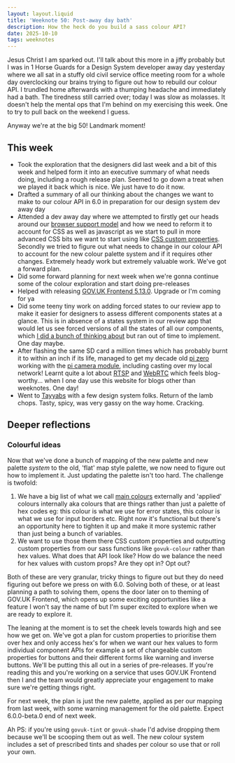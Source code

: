 ```yaml
---
layout: layout.liquid
title: 'Weeknote 50: Post-away day bath'
description: How the heck do you build a sass colour API?
date: 2025-10-10
tags: weeknotes
---
```


Jesus Christ I am sparked out. I'll talk about this more in a jiffy probably but I was in 1 Horse Guards for a Design System developer away day yesterday where we all sat in a stuffy old civil service office meeting room for a whole day overclocking our brains trying to figure out how to rebuild our colour API. I trundled home afterwards with a thumping headache and immediately had a bath. The tiredness still carried over; today I was slow as molasses. It doesn't help the mental ops that I'm behind on my exercising this week. One to try to pull back on the weekend I guess.

Anyway we're at the big 50! Landmark moment!

## This week

- Took the exploration that the designers did last week and a bit of this week and helped form it into an executive summary of what needs doing, including a rough release plan. Seemed to go down a treat when we played it back which is nice. We just have to do it now.
- Drafted a summary of all our thinking about the changes we want to make to our colour API in 6.0 in preparation for our design system dev away day
- Attended a dev away day where we attempted to firstly get our heads around our [browser support model](https://frontend.design-system.service.gov.uk/browser-support/) and how we need to reform it to account for CSS as well as javascript as we start to pull in more advanced CSS bits we want to start using like [CSS custom properties](https://developer.mozilla.org/en-US/docs/Web/CSS/CSS_cascading_variables/Using_CSS_custom_properties). Secondly we tried to figure out what needs to change in our colour API to account for the new colour palette system and if it requires other changes. Extremely heady work but extremely valuable work. We've got a forward plan.
- Did some forward planning for next week when we're gonna continue some of the colour exploration and start doing pre-releases
- Helped with releasing [GOV.UK Frontend 5.13.0](https://github.com/alphagov/govuk-frontend/releases/tag/v5.13.0). Upgrade or I'm coming for ya
- Did some teeny tiny work on adding forced states to our review app to make it easier for designers to assess different components states at a glance. This is in absence of a states system in our review app that would let us see forced versions of all the states of all our components, which [I did a bunch of thinking about](https://github.com/alphagov/govuk-frontend/issues/6257#issuecomment-3362142102) but ran out of time to implement. One day maybe.
- After flashing the same SD card a million times which has probably burnt it to within an inch if its life, managed to get my decade old [pi zero](https://www.raspberrypi.com/products/raspberry-pi-zero/) working with the [pi camera module](https://www.raspberrypi.com/products/camera-module-3/), including casting over my local network! Learnt quite a lot about [RTSP](https://en.wikipedia.org/wiki/Real-Time_Streaming_Protocol) and [WebRTC](https://webrtc.org/) which feels blog-worthy... when I one day use this website for blogs other than weeknotes. One day!
- Went to [Tayyabs](https://www.tayyabs.co.uk/) with a few design system folks. Return of the lamb chops. Tasty, spicy, was very gassy on the way home. Cracking.

## Deeper reflections

### Colourful ideas

Now that we've done a bunch of mapping of the new palette and new palette _system_ to the old, 'flat' map style palette, we now need to figure out how to implement it. Just updating the palette isn't too hard. The challenge is twofold:

1. We have a big list of what we call [main colours](https://design-system.service.gov.uk/styles/colour/#main-colours) externally and 'applied' colours internally aka colours that are things rather than just a palette of hex codes eg: this colour is what we use for error states, this colour is what we use for input borders etc. Right now it's functional but there's an opportunity here to tighten it up and make it more systemic rather than just being a bunch of variables.
2. We want to use those them there CSS custom properties and outputting custom properties from our sass functions like `govuk-colour` rather than hex values. What does that API look like? How do we balance the need for hex values with custom props? Are they opt in? Opt out?

Both of these are very granular, tricky things to figure out but they do need figuring out before we press on with 6.0. Solving both of these, or at least planning a path to solving them, opens the door later on to theming of GOV.UK Frontend, which opens up some exciting opportunities like a feature I won't say the name of but I'm super excited to explore when we are ready to explore it.

The leaning at the moment is to set the cheek levels towards high and see how we get on. We've got a plan for custom properties to prioritise them over hex and only access hex's for when we want our hex values to form individual component APIs for example a set of changeable custom properties for buttons and their different forms like warning and inverse buttons. We'll be putting this all out in a series of pre-releases. If you're reading this and you're working on a service that uses GOV.UK Frontend then I and the team would greatly appreciate your engagement to make sure we're getting things right.

For next week, the plan is just the new palette, applied as per our mapping from last week, with some warning management for the old palette. Expect 6.0.0-beta.0 end of next week.

Ah PS: if you're using `govuk-tint` or `govuk-shade` I'd advise dropping them because we'll be scooping them out as well. The new colour system includes a set of prescribed tints and shades per colour so use that or roll your own.
